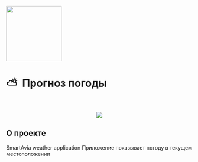 [<img src="https://storage.googleapis.com/cms-storage-bucket/6a07d8a62f4308d2b854.svg"  width="150">](https://flutter.dev/)
# ⛅&nbsp;&nbsp;Прогноз погоды

<br/>
<p align="center">
  <img src="https://github.com/RNOVOSELOV/flutter_smartweather/blob/main/sw.gif"/>
</p>

## О проекте
SmartAvia weather application
Приложение показывает погоду в текущем местоположении

